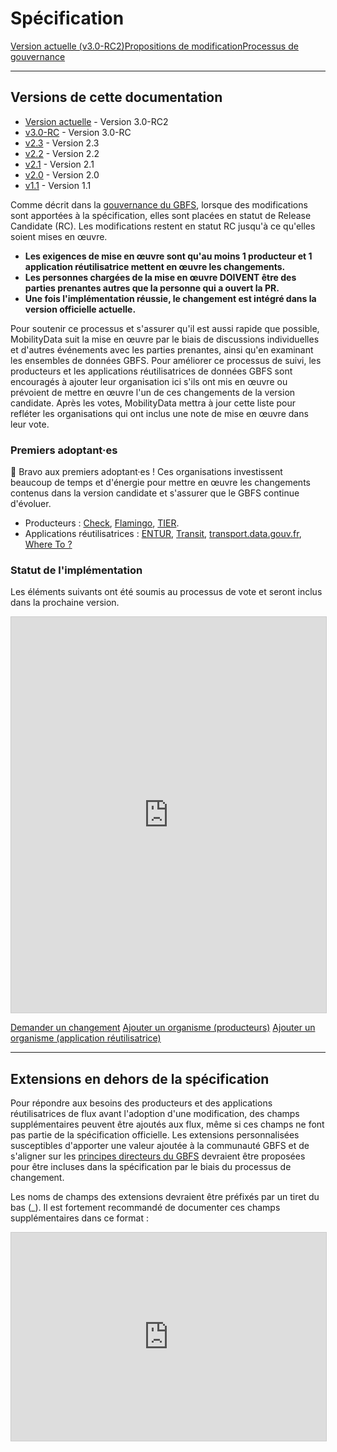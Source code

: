 # Spécification

<div class="landing-page">
   <a class="button" href="reference">Version actuelle (v3.0-RC2)</a><a class="button" href="https://github.com/MobilityData/gbfs/issues">Propositions de modification</a><a class="button" href="process">Processus de gouvernance</a>
</div>

<hr/>

## Versions de cette documentation

- [Version actuelle](reference) - Version 3.0-RC2
- [v3.0-RC](https://github.com/MobilityData/gbfs/blob/v3.0-RC/gbfs.md) - Version 3.0-RC
- [v2.3](https://github.com/MobilityData/gbfs/blob/v2.3/gbfs.md) - Version 2.3
- [v2.2](https://github.com/MobilityData/gbfs/blob/v2.2/gbfs.md) - Version 2.2
- [v2.1](https://github.com/MobilityData/gbfs/blob/v2.1/gbfs.md) - Version 2.1
- [v2.0](https://github.com/MobilityData/gbfs/blob/v2.0/gbfs.md) - Version 2.0
- [v1.1](https://github.com/MobilityData/gbfs/blob/v1.1/gbfs.md) - Version 1.1

Comme décrit dans la [gouvernance du GBFS](process), lorsque des modifications sont apportées à la spécification, elles sont placées en statut de Release Candidate (RC). Les modifications restent en statut RC jusqu'à ce qu'elles soient mises en œuvre.

- **Les exigences de mise en œuvre sont qu'au moins 1 producteur et 1 application réutilisatrice mettent en œuvre les changements.**
- **Les personnes chargées de la mise en œuvre DOIVENT être des parties prenantes autres que la personne qui a ouvert la PR.**
- **Une fois l'implémentation réussie, le changement est intégré dans la version officielle actuelle.**

Pour soutenir ce processus et s'assurer qu'il est aussi rapide que possible, MobilityData suit la mise en œuvre par le biais de discussions individuelles et d'autres événements avec les parties prenantes, ainsi qu'en examinant les ensembles de données GBFS. Pour améliorer ce processus de suivi, les producteurs et les applications réutilisatrices de données GBFS sont encouragés à ajouter leur organisation ici s'ils ont mis en œuvre ou prévoient de mettre en œuvre l'un de ces changements de la version candidate. Après les votes, MobilityData mettra à jour cette liste pour refléter les organisations qui ont inclus une note de mise en œuvre dans leur vote.

### Premiers adoptant·es

🎉 Bravo aux premiers adoptant·es ! Ces organisations investissent beaucoup de temps et d'énergie pour mettre en œuvre les changements contenus dans la version candidate et s'assurer que le GBFS continue d'évoluer.

- Producteurs : [Check](https://ridecheck.app/en), [Flamingo](https://flamingoscooters.com/), [TIER](https://www.tier.app/).
- Applications réutilisatrices : [ENTUR](https://entur.no/), [Transit](https://transitapp.com/?lang=fr), [transport.data.gouv.fr](https://transport.data.gouv.fr/), [Where To ?](https://www.whereto.app/)

### Statut de l'implémentation

Les éléments suivants ont été soumis au processus de vote et seront inclus dans la prochaine version.

<iframe class="airtable-embed" src="https://airtable.com/embed/appQvTu1nOy6fJwUP/shrNl0TSZGrqD3REa?backgroundColor=red&viewControls=on" frameborder="0" onmousewheel="" width="100%" height="633" style="background: transparent; border: 1px solid #ccc;"></iframe>

<a class="button no-icon" href="https://airtable.com/appQvTu1nOy6fJwUP/shraqzpVkb2PlkMnq" target="_blank">Demander un changement</a>
<a class="button no-icon" href="https://airtable.com/appQvTu1nOy6fJwUP/shrkMt5JTIiuPFlhY" target="_blank">Ajouter un organisme (producteurs)</a>
<a class="button no-icon" href="https://airtable.com/appQvTu1nOy6fJwUP/shrNEkNZ2JBWYdMmw" target="_blank">Ajouter un organisme (application réutilisatrice)</a>

<hr/>

## Extensions en dehors de la spécification

Pour répondre aux besoins des producteurs et des applications réutilisatrices de flux avant l'adoption d'une modification, des champs supplémentaires peuvent être ajoutés aux flux, même si ces champs ne font pas partie de la spécification officielle. Les extensions personnalisées susceptibles d'apporter une valeur ajoutée à la communauté GBFS et de s'aligner sur les [principes directeurs du GBFS](https://github.com/MobilityData/gbfs/blob/master/README.md#guiding-principles) devraient être proposées pour être incluses dans la spécification par le biais du processus de changement.

Les noms de champs des extensions devraient être préfixés par un tiret du bas (\_). Il est fortement recommandé de documenter ces champs supplémentaires dans ce format :

<iframe class="airtable-embed" src="https://airtable.com/embed/appLjB8xGZMERTzIr/shrPitUb0EBDGrwjN?backgroundColor=red&viewControls=on" frameborder="0" onmousewheel="" width="100%" height="333" style="background: transparent; border: 1px solid #ccc;"/>

[Ajouter votre extension personnalisée](https://airtable.com/appLjB8xGZMERTzIr/shrsxVUGzo3NhXsn6)

<hr/>

## Propositions de changement

GBFS est un projet open source développé selon un modèle de gouvernance basé sur le consensus. Les contributeurs proviennent de l'industrie de la mobilité partagée, du secteur public, de la technologie civique et d'ailleurs. Une vue d'ensemble des travaux en cours est disponible sur la [feuille de route du projet](../participate/#get-involved). Les commentaires ou les questions peuvent être adressés à la communauté en [ouvrant une question](https://github.com/MobilityData/gbfs/issues) sur le repo GBFS GitHub. Les propositions de modifications ou d'ajouts à la spécification peuvent être faites par le biais de [demandes de modification (pull requests)](https://github.com/MobilityData/gbfs/pulls).

**[Voir les propositions de changement](https://github.com/MobilityData/gbfs/issues)**

<hr/>

## Processus de gouvernance

GBFS est un projet open source développé selon un modèle de gouvernance basé sur le consensus. Les contributeurs proviennent de l'industrie de la mobilité partagée, du secteur public, de la technologie civique et d'ailleurs. Tout le monde peut proposer un changement à la spécification en ouvrant une demande sur le dépôt GBFS GitHub.

**[Voir le processus de gouvernance](process)**
